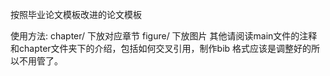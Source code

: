按照毕业论文模板改进的论文模板

使用方法: chapter/ 下放对应章节
figure/ 下放图片
其他请阅读main文件的注释和chapter文件夹下的介绍，包括如何交叉引用，制作bib
格式应该是调整好的所以不用管了。